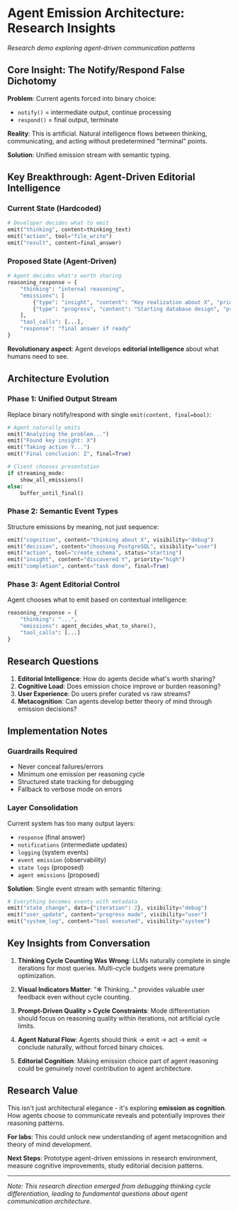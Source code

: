 # Agent Emission Architecture: Research Insights

*Research demo exploring agent-driven communication patterns*

## Core Insight: The Notify/Respond False Dichotomy

**Problem**: Current agents forced into binary choice:
- `notify()` = intermediate output, continue processing
- `respond()` = final output, terminate

**Reality**: This is artificial. Natural intelligence flows between thinking, communicating, and acting without predetermined "terminal" points.

**Solution**: Unified emission stream with semantic typing.

## Key Breakthrough: Agent-Driven Editorial Intelligence

### Current State (Hardcoded)
```python
# Developer decides what to emit
emit("thinking", content=thinking_text)
emit("action", tool="file_write")
emit("result", content=final_answer)
```

### Proposed State (Agent-Driven)
```python
# Agent decides what's worth sharing
reasoning_response = {
    "thinking": "internal reasoning",
    "emissions": [
        {"type": "insight", "content": "Key realization about X", "priority": "high"},
        {"type": "progress", "content": "Starting database design", "priority": "medium"}
    ],
    "tool_calls": [...],
    "response": "final answer if ready"
}
```

**Revolutionary aspect**: Agent develops **editorial intelligence** about what humans need to see.

## Architecture Evolution

### Phase 1: Unified Output Stream
Replace binary notify/respond with single `emit(content, final=bool)`:

```python
# Agent naturally emits
emit("Analyzing the problem...")
emit("Found key insight: X")
emit("Taking action Y...")
emit("Final conclusion: Z", final=True)

# Client chooses presentation
if streaming_mode:
    show_all_emissions()
else:
    buffer_until_final()
```

### Phase 2: Semantic Event Types
Structure emissions by meaning, not just sequence:

```python
emit("cognition", content="thinking about X", visibility="debug")
emit("decision", content="choosing PostgreSQL", visibility="user")  
emit("action", tool="create_schema", status="starting")
emit("insight", content="discovered Y", priority="high")
emit("completion", content="task done", final=True)
```

### Phase 3: Agent Editorial Control
Agent chooses what to emit based on contextual intelligence:

```python
reasoning_response = {
    "thinking": "...",
    "emissions": agent_decides_what_to_share(),
    "tool_calls": [...]
}
```

## Research Questions

1. **Editorial Intelligence**: How do agents decide what's worth sharing?
2. **Cognitive Load**: Does emission choice improve or burden reasoning?
3. **User Experience**: Do users prefer curated vs raw streams?
4. **Metacognition**: Can agents develop better theory of mind through emission decisions?

## Implementation Notes

### Guardrails Required
- Never conceal failures/errors
- Minimum one emission per reasoning cycle
- Structured state tracking for debugging
- Fallback to verbose mode on errors

### Layer Consolidation
Current system has too many output layers:
- `response` (final answer)
- `notifications` (intermediate updates)
- `logging` (system events)  
- `event emission` (observability)
- `state logs` (proposed)
- `agent emissions` (proposed)

**Solution**: Single event stream with semantic filtering:
```python
# Everything becomes events with metadata
emit("state_change", data={"iteration": 2}, visibility="debug")
emit("user_update", content="progress made", visibility="user")
emit("system_log", content="tool executed", visibility="system")
```

## Key Insights from Conversation

1. **Thinking Cycle Counting Was Wrong**: LLMs naturally complete in single iterations for most queries. Multi-cycle budgets were premature optimization.

2. **Visual Indicators Matter**: "✻ Thinking..." provides valuable user feedback even without cycle counting.

3. **Prompt-Driven Quality > Cycle Constraints**: Mode differentiation should focus on reasoning quality within iterations, not artificial cycle limits.

4. **Agent Natural Flow**: Agents should think → emit → act → emit → conclude naturally, without forced binary choices.

5. **Editorial Cognition**: Making emission choice part of agent reasoning could be genuinely novel contribution to agent architecture.

## Research Value

This isn't just architectural elegance - it's exploring **emission as cognition**. How agents choose to communicate reveals and potentially improves their reasoning patterns.

**For labs**: This could unlock new understanding of agent metacognition and theory of mind development.

**Next Steps**: Prototype agent-driven emissions in research environment, measure cognitive improvements, study editorial decision patterns.

---

*Note: This research direction emerged from debugging thinking cycle differentiation, leading to fundamental questions about agent communication architecture.*